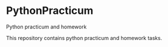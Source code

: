 # PythonPracticum
Python practicum and homework

This repository contains python practicum and homework tasks.
